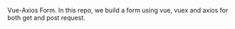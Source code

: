 Vue-Axios Form.
In this repo, we build a form using vue, vuex and axios for both get and post request. 


